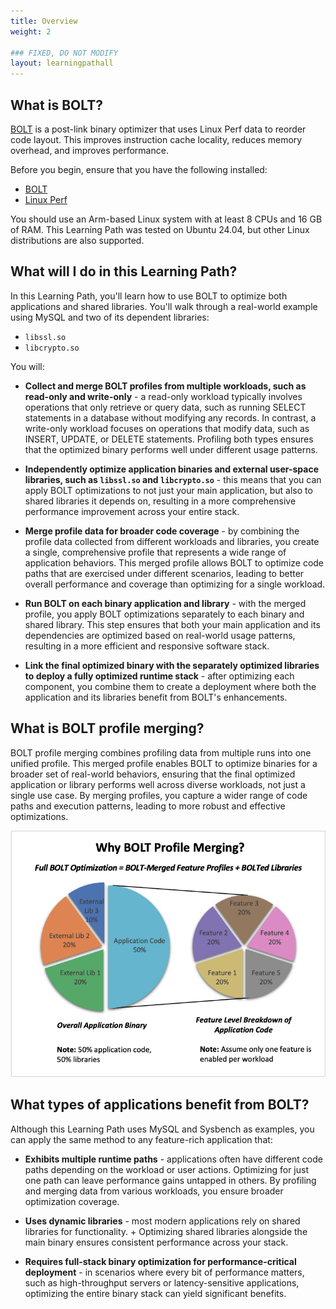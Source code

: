```yaml
---
title: Overview
weight: 2

### FIXED, DO NOT MODIFY
layout: learningpathall
---
```


## What is BOLT?

[BOLT](https://github.com/llvm/llvm-project/blob/main/bolt/README.md) is a post-link binary optimizer that uses Linux Perf data to reorder code layout. This improves instruction cache locality, reduces memory overhead, and improves performance.

Before you begin, ensure that you have the following installed:

- [BOLT](/install-guides/bolt/) 
- [Linux Perf](/install-guides/perf/)

You should use an Arm-based Linux system with at least 8 CPUs and 16 GB of RAM. This Learning Path was tested on Ubuntu 24.04, but other Linux distributions are also supported.

## What will I do in this Learning Path?

In this Learning Path, you'll learn how to use BOLT to optimize both applications and shared libraries. You'll walk through a real-world example using MySQL and two of its dependent libraries: 

- `libssl.so` 
- `libcrypto.so`

You will:

- **Collect and merge BOLT profiles from multiple workloads, such as read-only and write-only** - a read-only workload typically involves operations that only retrieve or query data, such as running SELECT statements in a database without modifying any records. In contrast, a write-only workload focuses on operations that modify data, such as INSERT, UPDATE, or DELETE statements. Profiling both types ensures that the optimized binary performs well under different usage patterns.

- **Independently optimize application binaries and external user-space libraries, such as `libssl.so` and `libcrypto.so`** - this means that you can apply BOLT optimizations to not just your main application, but also to shared libraries it depends on, resulting in a more comprehensive performance improvement across your entire stack.

- **Merge profile data for broader code coverage** - by combining the profile data collected from different workloads and libraries, you create a single, comprehensive profile that represents a wide range of application behaviors. This merged profile allows BOLT to optimize code paths that are exercised under different scenarios, leading to better overall performance and coverage than optimizing for a single workload.

- **Run BOLT on each binary application and library** - with the merged profile, you apply BOLT optimizations separately to each binary and shared library. This step ensures that both your main application and its dependencies are optimized based on real-world usage patterns, resulting in a more efficient and responsive software stack.

- **Link the final optimized binary with the separately optimized libraries to deploy a fully optimized runtime stack** - after optimizing each component, you combine them to create a deployment where both the application and its libraries benefit from BOLT's enhancements.

## What is BOLT profile merging?

BOLT profile merging combines profiling data from multiple runs into one unified profile. This merged profile enables BOLT to optimize binaries for a broader set of real-world behaviors, ensuring that the final optimized application or library performs well across diverse workloads, not just a single use case. By merging profiles, you capture a wider range of code paths and execution patterns, leading to more robust and effective optimizations.

![Diagram showing how BOLT profile merging combines multiple runtime profiles into a single optimized view#center](bolt-merge.png "Why BOLT profile merging improves optimization coverage")

## What types of applications benefit from BOLT?

Although this Learning Path uses MySQL and Sysbench as examples, you can apply the same method to any feature-rich application that:

- **Exhibits multiple runtime paths** - applications often have different code paths depending on the workload or user actions. Optimizing for just one path can leave performance gains untapped in others. By profiling and merging data from various workloads, you ensure broader optimization coverage.

- **Uses dynamic libraries** - most modern applications rely on shared libraries for functionality. + Optimizing shared libraries alongside the main binary ensures consistent performance across your stack.

- **Requires full-stack binary optimization for performance-critical deployment** - in scenarios where every bit of performance matters, such as high-throughput servers or latency-sensitive applications, optimizing the entire binary stack can yield significant benefits.


